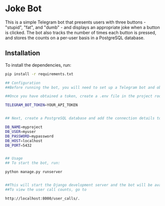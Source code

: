 # Joke Bot

This is a simple Telegram bot that presents users with three buttons - "stupid", "fat", and "dumb" - and displays an appropriate joke when a button is clicked. The bot also tracks the number of times each button is pressed, and stores the counts on a per-user basis in a PostgreSQL database.

## Installation

To install the dependencies, run:

```sh
pip install -r requirements.txt

## Configuration
##Before running the bot, you will need to set up a Telegram bot and obtain an API token. You can do this by following the instructions in the Telegram Bot API documentation.

##Once you have obtained a token, create a .env file in the project root directory and add the following line, replacing YOUR_API_TOKEN with your actual API token:

TELEGRAM_BOT_TOKEN=YOUR_API_TOKEN


## Next, create a PostgreSQL database and add the connection details to the .env file:

DB_NAME=myproject
DB_USER=myuser
DB_PASSWORD=mypassword
DB_HOST=localhost
DB_PORT=5432


## Usage
## To start the bot, run:

python manage.py runserver


##This will start the Django development server and the bot will be available at http://localhost:8000/.
##To view the user call counts, go to 

http://localhost:8000/user_calls/.

